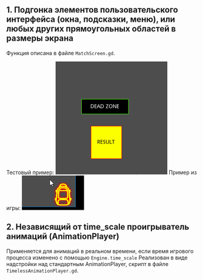## 1. Подгонка элементов пользовательского интерфейса (окна, подсказки, меню), или любых других прямоугольных областей в размеры экрана
Функция описана в файле `MatchScreen.gd`.

Тестовый пример:
![](match_screen.gif)    Пример из игры:
![](match_screen_ingame.gif)

## 2. Независящий от time_scale проигрыватель анимаций (AnimationPlayer)
Применяется для анимаций в реальном времени, если время игрового процесса изменено с помощью `Engine.time_scale`
Реализован в виде надстройки над стандартным AnimationPlayer, скрипт в файле `TimelessAnimationPlayer.gd`.
